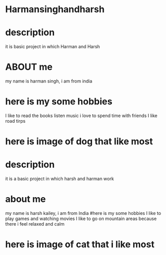 # Harmansinghandharsh
# description 
it is basic project in which Harman and Harsh 
# ABOUT me
my name is harman singh, i am from india 
# here is my some hobbies 
I like to read the books 
listen music 
i love to spend time with friends 
 I like road tirps 
 # here is image of dog that like most


# description
it is a basic project in which harsh and harman work 
# about me
my name is harsh kailey, i am from India
#here is my some hobbies
I like to play games and watching movies
I like to go on mountain areas because there i feel relaxed and calm
# here is image of cat that i like most 











 
 